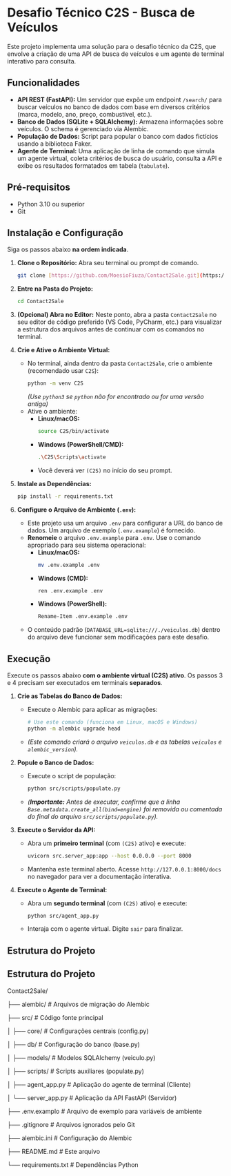 # Desafio Técnico C2S - Busca de Veículos

Este projeto implementa uma solução para o desafio técnico da C2S, que envolve a criação de uma API de busca de veículos e um agente de terminal interativo para consulta.

## Funcionalidades

* **API REST (FastAPI):** Um servidor que expõe um endpoint `/search/` para buscar veículos no banco de dados com base em diversos critérios (marca, modelo, ano, preço, combustível, etc.).
* **Banco de Dados (SQLite + SQLAlchemy):** Armazena informações sobre veículos. O schema é gerenciado via Alembic.
* **População de Dados:** Script para popular o banco com dados fictícios usando a biblioteca Faker.
* **Agente de Terminal:** Uma aplicação de linha de comando que simula um agente virtual, coleta critérios de busca do usuário, consulta a API e exibe os resultados formatados em tabela (`tabulate`).

## Pré-requisitos

* Python 3.10 ou superior
* Git

## Instalação e Configuração

Siga os passos abaixo **na ordem indicada**.

1.  **Clone o Repositório:**
    Abra seu terminal ou prompt de comando.
    ```bash
    git clone [https://github.com/MoesioFiuza/Contact2Sale.git](https://github.com/MoesioFiuza/Contact2Sale.git)
    ```

2.  **Entre na Pasta do Projeto:**
    ```bash
    cd Contact2Sale
    ```

3.  **(Opcional) Abra no Editor:**
    Neste ponto, abra a pasta `Contact2Sale` no seu editor de código preferido (VS Code, PyCharm, etc.) para visualizar a estrutura dos arquivos antes de continuar com os comandos no terminal.

4.  **Crie e Ative o Ambiente Virtual:**
    * No terminal, ainda dentro da pasta `Contact2Sale`, crie o ambiente (recomendado usar `C2S`):
        ```bash
        python -m venv C2S
        ```
        *(Use `python3` se `python` não for encontrado ou for uma versão antiga)*
    * Ative o ambiente:
        * **Linux/macOS:**
            ```bash
            source C2S/bin/activate
            ```
        * **Windows (PowerShell/CMD):**
            ```bash
            .\C2S\Scripts\activate
            ```
        * Você deverá ver `(C2S)` no início do seu prompt.

5.  **Instale as Dependências:**
    ```bash
    pip install -r requirements.txt
    ```

6.  **Configure o Arquivo de Ambiente (`.env`):**
    * Este projeto usa um arquivo `.env` para configurar a URL do banco de dados. Um arquivo de exemplo (`.env.example`) é fornecido.
    * **Renomeie** o arquivo `.env.example` para `.env`. Use o comando apropriado para seu sistema operacional:
        * **Linux/macOS:**
            ```bash
            mv .env.example .env
            ```
        * **Windows (CMD):**
            ```bash
            ren .env.example .env
            ```
        * **Windows (PowerShell):**
            ```bash
            Rename-Item .env.example .env
            ```
    * O conteúdo padrão (`DATABASE_URL=sqlite:///./veiculos.db`) dentro do arquivo deve funcionar sem modificações para este desafio.

## Execução

Execute os passos abaixo **com o ambiente virtual (C2S) ativo**. Os passos 3 e 4 precisam ser executados em terminais **separados**.

1.  **Crie as Tabelas do Banco de Dados:**
    * Execute o Alembic para aplicar as migrações:
        ```bash
        # Use este comando (funciona em Linux, macOS e Windows)
        python -m alembic upgrade head
        ```
    * *(Este comando criará o arquivo `veiculos.db` e as tabelas `veiculos` e `alembic_version`).*

2.  **Popule o Banco de Dados:**
    * Execute o script de população:
        ```bash
        python src/scripts/populate.py
        ```
    * *(**Importante:** Antes de executar, confirme que a linha `Base.metadata.create_all(bind=engine)` foi removida ou comentada do final do arquivo `src/scripts/populate.py`).*

3.  **Execute o Servidor da API:**
    * Abra um **primeiro terminal** (com `(C2S)` ativo) e execute:
        ```bash
        uvicorn src.server_app:app --host 0.0.0.0 --port 8000
        ```
    * Mantenha este terminal aberto. Acesse `http://127.0.0.1:8000/docs` no navegador para ver a documentação interativa.

4.  **Execute o Agente de Terminal:**
    * Abra um **segundo terminal** (com `(C2S)` ativo) e execute:
        ```bash
        python src/agent_app.py
        ```
    * Interaja com o agente virtual. Digite `sair` para finalizar.

## Estrutura do Projeto

## Estrutura do Projeto

Contact2Sale/

├── alembic/ # Arquivos de migração do Alembic

├── src/ # Código fonte principal

│ ├── core/ # Configurações centrais (config.py)

│ ├── db/ # Configuração do banco (base.py)

│ ├── models/ # Modelos SQLAlchemy (veiculo.py)

│ ├── scripts/ # Scripts auxiliares (populate.py)

│ ├── agent_app.py # Aplicação do agente de terminal (Cliente)

│ └── server_app.py # Aplicação da API FastAPI (Servidor)

├── .env.examplo # Arquivo de exemplo para variáveis de ambiente

├── .gitignore # Arquivos ignorados pelo Git


├── alembic.ini # Configuração do Alembic

├── README.md # Este arquivo

└── requirements.txt # Dependências Python
